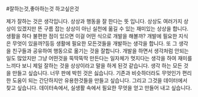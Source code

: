 #잘하는것,좋아하는것 하고싶은것

제가 잘하는 것은 생각입니다. 상상과 행동을 잘 한다는 뜻 입니다. 
상상도 여러가지 상상이 있겠지만 뜬 구름 잡는 상상이 아닌 실천에 옮길 수 있는 재미있는 상상을 합니다.
생활을 하다 불편한 점이 있으면 
이걸 어떤 식으로 개발을 해볼까? 개발에 필요한 지식은 무엇이 있을까?등등 생활에 필요한 모든것들을 개발하는 생각을 합니다.
또 그 생각을 친구들과 공유하여 행동으로 옮기는 것을 잘합니다. 
개발을 하면서 생각처럼 안되는 일도 많았지만 
그냥 어떤것을 뚝딱뚝딱 만든다는 일자체가 멋지다는 생각을 하여 재미를 느끼다 보니 제일 잘하는 것을 상상이라고 
말을 하게 된것 같습니다. 생각 하는 모든 것을 만들고 싶습니다. 
너무 판에 박힌 것은 싫습니다. 기존과 비슷하더라도 무엇인가 편리한 도움이 되는 간단하지만 유용한것들을 만들고 싶습니다.
그리고 그것을 데이터에서 찾고 싶습니다. 데이터속에서, 실생활 속에서 필요한 무엇을 얻고 만들어 내고 싶습니다.
